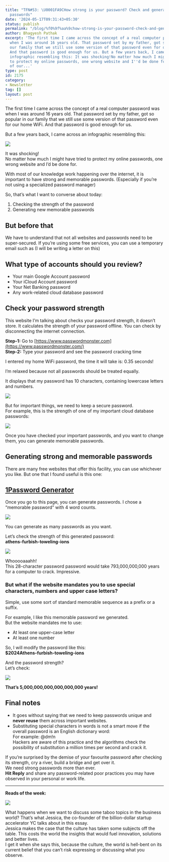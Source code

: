```yaml
---
title: "TFN#53: \U0001FA9CHow strong is your password? Check and generate memorable
  passwords"
date: '2024-05-17T09:31:43+05:30'
status: publish
permalink: "/blog/%f0%9f%aa%9chow-strong-is-your-password-check-and-generate-memorable-passwords"
author: Bhagyesh Pathak
excerpt: 'The first time I came across the concept of a real computer password was
  when I was around 16 years old. That password set by my father, got so popular in
  our family that we still use some version of that password even for our home WiFi.
  And that password is good enough for us. But a few years back, I came across an
  infographic resembling this: It was shocking!No matter how much I might have tried
  to protect my online passwords, one wrong website and I''d be done for. With most
  of our...'
type: post
id: 2175
category:
- Newsletter
tag: []
layout: post
---
```


The first time I came across the concept of a real computer password was when I was around 16 years old. That password set by my father, got so popular in our family that we still use some version of that password even for our home WiFi. And that password is good enough for us.

But a few years back, I came across an infographic resembling this:

![](https://embed.filekitcdn.com/e/tkwVjiL2WnM6sb9P2ZThes/exjnAtLYQzByKQrDS8PiKa)

It was shocking!  
No matter how much I might have tried to protect my online passwords, one wrong website and I’d be done for.

With most of our knowledge work happening over the internet, it is important to have strong and memorable passwords. (Especially if you’re not using a specialized password manager)

So, that’s what I want to converse about today:

1. Checking the strength of the password
2. Generating new memorable passwords

But before that
---------------

We have to understand that not all websites and passwords need to be super-secured. If you’re using some free services, you can use a temporary email such as  (I will be writing a letter on this)

What type of accounts should you review?
----------------------------------------

- Your main Google Account password
- Your iCloud Account password
- Your Net Banking password
- Any work-related cloud database password

Check your password strength
----------------------------

This website I’m talking about checks your password strength, it doesn’t store. It calculates the strength of your password offline. You can check by disconnecting the internet connection.

**Step-1:** Go to [https://www.passwordmonster.com](https://www.passwordmonster.com/)​  
​**Step-2:** Type your password and see the password cracking time

I entered my home WiFi password, the time it will take is: 0.35 seconds!

 I’m relaxed because not all passwords should be treated equally.

It displays that my password has 10 characters, containing lowercase letters and numbers.

![](https://embed.filekitcdn.com/e/tkwVjiL2WnM6sb9P2ZThes/Kg5ajam5tGh9akEA7U8bX)

But for important things, we need to keep a secure password.  
For example, this is the strength of one of my important cloud database passwords:

![](https://embed.filekitcdn.com/e/tkwVjiL2WnM6sb9P2ZThes/74hKdxujtsQj8qg5k1XpMz)

Once you have checked your important passwords, and you want to change them, you can generate memorable passwords.

Generating strong and memorable passwords
-----------------------------------------

There are many free websites that offer this facility, you can use whichever you like. But one that I found useful is this one:

​[1Password Generator](https://1password.com/password-generator/)​
------------------------------------------------------------------

Once you go to this page, you can generate passwords. I chose a “memorable password” with 4 word counts.

![](https://embed.filekitcdn.com/e/tkwVjiL2WnM6sb9P2ZThes/7DtovEhqjfQB2YdHrkSvFb)

You can generate as many passwords as you want.

Let’s check the strength of this generated password:  
​**athens-furbish-toweling-ions**

![](https://embed.filekitcdn.com/e/tkwVjiL2WnM6sb9P2ZThes/tM36JJNj6twDEESDgkQufo)

Whooooaaahh!  
This 28-character password password would take 793,000,000,000 years for a computer to crack. Impressive.

### But what if the website mandates you to use special characters, numbers and upper case letters?

Simple, use some sort of standard memorable sequence as a prefix or a suffix.

For example, I like this memorable password we generated.  
But the website mandates me to use:

- At least one upper-case letter
- At least one number

So, I will modify the password like this:  
​**$2024Athens-furbish-toweling-ions**

And the password strength?  
Let’s check:

![](https://embed.filekitcdn.com/e/tkwVjiL2WnM6sb9P2ZThes/o6YemxViJmDcUUvNtpHjw6)

**That’s 5,000,000,000,000,000,000 years!**

Final notes
-----------

- It goes without saying that we need to keep passwords unique and **never reuse** them across important websites.
- Substituting special characters in words is not a smart move if the overall password is an English dictionary word:  
  For example: @dm!n  
  Hackers are aware of this practice and the algorithms check the possibility of substitution a million times per second and crack it.

If you’re surprised by the demise of your favourite password after checking its strength, cry a river, build a bridge and get over it.  
We need strong passwords more than ever.  
​**Hit Reply** and share any password-related poor practices you may have observed in your personal or work life.

---

**Reads of the week:**

[![](https://embed.filekitcdn.com/e/tkwVjiL2WnM6sb9P2ZThes/mtPTYwYwNFanJ719NVGPs8)](https://foundersatwork.posthaven.com/the-sound-of-silence)

What happens when we want to discuss some taboo topics in the business world? That’s what Jessica, the co-founder of the billion-dollar startup accelerator YC talks about in this essay.  
Jessica makes the case that the culture has taken some subjects off the table. This costs the world the insights that would fuel innovation, solutions and better lives.  
I get it when she says this, because the culture, the world is hell-bent on its current belief that you can’t risk expressing or discussing what you observe.